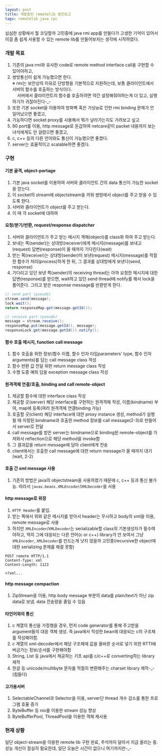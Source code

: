 ```yaml
---
layout: post
title: 개발중인 remotelib 중간보고
tags: remotelib java rpc
---
```


심심한 상황에서 뭘 코딩할까 고민중에 java rmi app를 만들다가 고생한 기억이 있어서 이걸 좀 쉽게 사용할 수 있는 remote lib를 만들어보자는 생각에 시작하였다.

### 개발 목표 ###

1. 기존의 java rmi와 유사한 code로 remote method interface call을 구현할 수 있어야하고,
2. 쌍방통신이 쉽게 가능했으면 한다.  
   ※ rmi는 보안상의 이유로 단방향을 기본적으로 지원하는데, 보통 클라이언트에서 서버의 함수를 호출하는 방식이다.  
      &nbsp;&nbsp;&nbsp;&nbsp;서버에서 클라이언트의 함수를 호출하려면 약간 설정해줘야하는게 더 있고, 실행하기가 귀찮아진다-_-
3. 또한 기본 socket을 이용하여 방화벽 혹은 가상ip로 인한 rmi binding 문제가 안 일어났으면 좋겠고,
4. 가능하다면 socket proxy를 사용해서 뭐가 날라가는지도 가려보고 싶고
5. 80 port를 이용, http message로 둔갑하여 netcare같이 packet 내용까지 보는 녀석에게도 안 걸렸으면 좋겠고,
6. c, c++ 등의 다른 언어와도 통신이 가능했으면 좋겠다.
7. server는 효율적이고 scalable하면 좋겠다.

### 구현 ###

#### 기본 골격, object-portage ####

1. 기본 java socket를 이용하여 서버와 클라이언트 간의 data 통신이 가능한 socket을 얻는다.
2. 이 socket의 stream에 objectstream을 끼워 쌍방에서 object를 주고 받을 수 있도록 한다.
3. 서버와 클라이언트가 object를 주고 받는다.
4. 이 때 각 socket에 대하여

#### 요청/분기/반환, request/response dispatcher ####

1. 서버와 클라이언트가 주고 받는 메시지 객체(object)를 class화 하여 주고 받는다.
2. 보내는 쪽(sender)는 상대방(receiver)에게 메시지(message)를 보내고(request) 답변(response)이 올 때까지 기다린다(wait)
3. 받는 쪽(receiver)는 상대방(sender)이 보낸(request) 메시지(message)를 적절한 함수가 처리(process)하게 한 뒤, 그 결과를 상대방에게 보낸다(send, response)
4. 기다리고 있던 보낸 쪽(sender)의 receiving thread는 아까 요청한 메시지에 대한 답변(response)를 받으면, wait하고 있던 send thread에 notify를 해서 lock을 풀어준다. 그리고 받은 response message를 반환받게 한다.

```java
// send part (pseudo)
stream.send(message);
lock.wait();
return responseMap.get(message.getId());

// receive part (pseudo)
message = stream.receive();
responseMap.put(message.getId(), message);
responseLock.get(message.getId()).notify();
```

#### 함수 호출 메시지, function call message ####

1. 함수 호출을 위한 정보(함수 이름, 함수 인자 타입parameters' type, 함수 인자arguments)를 담는 call message class 작성
2. 함수 반환 값 전달 위한 return message class 작성
3. 수행 도중 예외 담을 exception message class 작성

#### 원격객체 연결/호출, binding and call remote-object ####

1. 제공할 함수에 대한 interface class 작성
2. 제공할 곳(server) 해당 interface를 구현하는 원격객체 작성, 이름(bindname) 부여, map에 등록(여러 원격객체 연결binding 가능)
3. 호출할 곳(client) 해당 interface에 대한 proxy instance 생성, method가 실행될 때 지정된 bindname과 호출한 method 정보를 call message(2-3)로 만들어서 server로 전달
4. call message를 받은 server는 bindname으로 binding된 remote-object를 가져와서 reflection으로 해당 method을 invoke함
5. 그 결과값을 return message에 담아 client에게 전송
6. client에서는 호출한 call message에 대한 return message가 올 때까지 대기(wait, 2-2)

#### 호출 간 xml message 사용 ####

1. 기존의 방법은 java의 objectstream을 사용하였기 때문에 c, c++ 등과 통신 불가능. 따라서 `javax.beans.XMLEncoder`/`XMLDecoder`을 사용

#### http message로 위장 ####

1. `HTTP Header`를 붙임.
2. 받는 쪽에서 위와 같은 메시지를 받아서 header는 무시하고 body의 xml을 이용, remote message로 사용
3. 하지만 `XMLEncoder`/`XMLDecoder`는 serializable할 class의 기본생성자가 필수여야하고, 딱히 그에 대응되는 다른 언어(c or c++) library가 안 보여서 그냥 `XMLEncoder`, `XMLDecoder`를 만드는게 낫지 않을까 고민중(recursive한 object에 대한 serializing 문제를 해결 못함)
 
```http
POST remote HTTP/1.1
Content-Type: xml
Content-Length: 1123

<?xml...
```

#### http message compaction ####

1. ZipStream을 이용, http body message 부분의 data를 plain/text가 아닌 zip data로 보냄. data 전송량을 줄일 수 있음

#### 타언어와의 통신 ####

1. c 계열의 통신을 가정했을 경우, 먼저 code generator를 통해 주고받을 argument들의 대응 객체 생성. 즉 java에서 작성한 bean에 대응되는 c의 구조체를 작성해야함.
2. c 계열의 xml-decoder에서 해당 구조체에 값을 올바른 순서로 넣기 위한 RTTI에 버금가는 정보/순서를 구현해야함
3. String, List 등 java에서 제공하는 기초 api를 c/c++로 converting하는 library 제작
4. 한글 등 unicode/multibyte 문자를 적절히 변환해주는 charset library 제작-_-(힘들다)

#### 고가용서버 ####

1. SelectableChannel과 Selector을 이용, server단 thread 개수 감소를 통한 프로그램 효율 증가
2. ByteBuffer 등 nio를 이용한 stream 성능 향상
3. ByteBufferPool, ThreadPool을 이용한 객체 재사용

### 현재 상황 ###

일단 object-stream을 이용한 remote lib 구현 완료, 주석까지 달아서 지금 올리는 중.  
성능 개선이 절실히 필요한데, 일단 오늘은 시간이 없으니 여기까지만-_-